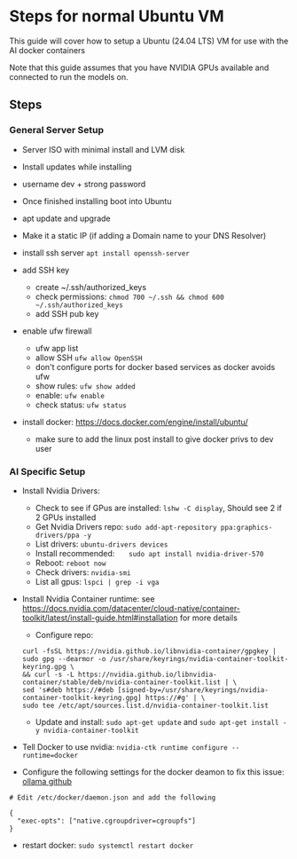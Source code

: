  # Steps for normal Ubuntu VM

 This guide will cover how to setup a Ubuntu (24.04 LTS) VM for use with the AI docker containers

 Note that this guide assumes that you have NVIDIA GPUs available and connected to run the models on.

## Steps
### General Server Setup
* Server ISO with minimal install and LVM disk
* Install updates while installing
* username dev + strong password
* Once finished installing boot into Ubuntu

* apt update and upgrade
* Make it a static IP (if adding a Domain name to your DNS Resolver)

* install ssh server `apt install openssh-server`
* add SSH key
    * create ~/.ssh/authorized_keys
    * check permissions: `chmod 700 ~/.ssh && chmod 600 ~/.ssh/authorized_keys`
    * add SSH pub key
* enable ufw firewall
  * ufw app list
  * allow SSH `ufw allow OpenSSH`
  * don't configure ports for docker based services as docker avoids ufw
  * show rules: `ufw show added`
  * enable: `ufw enable`
  * check status: `ufw status`
* install docker: https://docs.docker.com/engine/install/ubuntu/
    * make sure to add the linux post install to give docker privs to dev user

### AI Specific Setup
* Install Nvidia Drivers:
    * Check to see if GPus are installed: `lshw -C display`, Should see 2 if 2 GPUs installed
    * Get Nvidia Drivers repo: `sudo add-apt-repository ppa:graphics-drivers/ppa -y`
    * List drivers: `ubuntu-drivers devices`
    * Install recommended: `   sudo apt install nvidia-driver-570`
    * Reboot: `reboot now`
    * Check drivers: `nvidia-smi`
    * List all gpus: `lspci | grep -i vga`

* Install Nvidia Container runtime: see https://docs.nvidia.com/datacenter/cloud-native/container-toolkit/latest/install-guide.html#installation for more details
    * Configure repo:
    ```
    curl -fsSL https://nvidia.github.io/libnvidia-container/gpgkey | sudo gpg --dearmor -o /usr/share/keyrings/nvidia-container-toolkit-keyring.gpg \
  && curl -s -L https://nvidia.github.io/libnvidia-container/stable/deb/nvidia-container-toolkit.list | \
    sed 's#deb https://#deb [signed-by=/usr/share/keyrings/nvidia-container-toolkit-keyring.gpg] https://#g' | \
    sudo tee /etc/apt/sources.list.d/nvidia-container-toolkit.list
    ```
    * Update and install: `sudo apt-get update` and `sudo apt-get install -y nvidia-container-toolkit`

* Tell Docker to use nvidia: `nvidia-ctk runtime configure --runtime=docker`

* Configure the following settings for the docker deamon to fix this issue: [ollama github](https://github.com/ollama/ollama/blob/main/docs/troubleshooting.md#linux-docker)

```
# Edit /etc/docker/daemon.json and add the following

{
  "exec-opts": ["native.cgroupdriver=cgroupfs"]
}

```

* restart docker: `sudo systemctl restart docker`